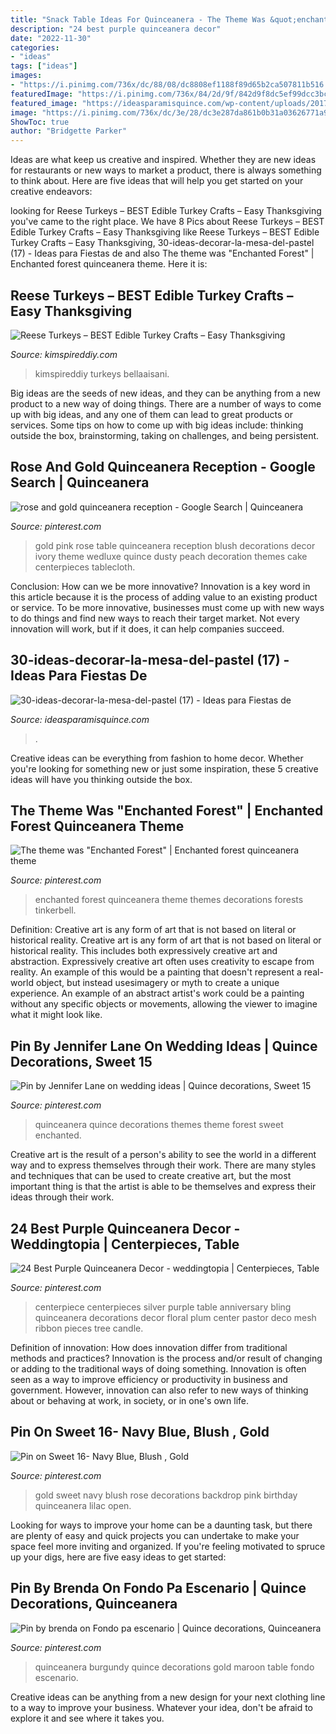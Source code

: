 ```yaml
---
title: "Snack Table Ideas For Quinceanera - The Theme Was &quot;enchanted Forest&quot;"
description: "24 best purple quinceanera decor"
date: "2022-11-30"
categories:
- "ideas"
tags: ["ideas"]
images:
- "https://i.pinimg.com/736x/dc/88/08/dc8808ef1188f89d65b2ca507811b516.jpg"
featuredImage: "https://i.pinimg.com/736x/84/2d/9f/842d9f8dc5ef99dcc3bcd97bc6c7c470--enchanted-forest-party-quinceanera-themes.jpg"
featured_image: "https://ideasparamisquince.com/wp-content/uploads/2017/04/30-ideas-decorar-la-mesa-del-pastel-17.jpg"
image: "https://i.pinimg.com/736x/dc/3e/28/dc3e287da861b0b31a03626771a924a0.jpg"
ShowToc: true
author: "Bridgette Parker"
---
```



Ideas are what keep us creative and inspired. Whether they are new ideas for restaurants or new ways to market a product, there is always something to think about. Here are five ideas that will help you get started on your creative endeavors: 

	

		
looking for Reese Turkeys – BEST Edible Turkey Crafts – Easy Thanksgiving you've came to the right place. We have 8 Pics about Reese Turkeys – BEST Edible Turkey Crafts – Easy Thanksgiving like Reese Turkeys – BEST Edible Turkey Crafts – Easy Thanksgiving, 30-ideas-decorar-la-mesa-del-pastel (17) - Ideas para Fiestas de and also The theme was &quot;Enchanted Forest&quot; | Enchanted forest quinceanera theme. Here it is:
		
    
## Reese Turkeys – BEST Edible Turkey Crafts – Easy Thanksgiving

<img loading=lazy src="https://kimspireddiy.com/wp-content/uploads/2020/10/edible-turkey-craft-1-1.jpg" onerror="this.onerror=null;this.src='https://tse4.mm.bing.net/th?id=OIP.qw-mTCij2kRUuAFjzde_iwHaMx&amp;pid=15.1';" alt="Reese Turkeys – BEST Edible Turkey Crafts – Easy Thanksgiving">

_Source: kimspireddiy.com_

>kimspireddiy turkeys bellaaisani. 

	

Big ideas are the seeds of new ideas, and they can be anything from a new product to a new way of doing things. There are a number of ways to come up with big ideas, and any one of them can lead to great products or services. Some tips on how to come up with big ideas include: thinking outside the box, brainstorming, taking on challenges, and being persistent.

    
## Rose And Gold Quinceanera Reception - Google Search | Quinceanera

<img loading=lazy src="https://i.pinimg.com/736x/64/e9/6c/64e96c3d35aa18c8a5be7ace9a2bc40e--modern-wedding-reception-wedding-ceremony.jpg" onerror="this.onerror=null;this.src='https://tse3.mm.bing.net/th?id=OIP.NlbzHJtKyULPK9RhhpWglQHaLH&amp;pid=15.1';" alt="rose and gold quinceanera reception - Google Search | Quinceanera">

_Source: pinterest.com_

>gold pink rose table quinceanera reception blush decorations decor ivory theme wedluxe quince dusty peach decoration themes cake centerpieces tablecloth. 

	

Conclusion: How can we be more innovative?
Innovation is a key word in this article because it is the process of adding value to an existing product or service. To be more innovative, businesses must come up with new ways to do things and find new ways to reach their target market. Not every innovation will work, but if it does, it can help companies succeed.

    
## 30-ideas-decorar-la-mesa-del-pastel (17) - Ideas Para Fiestas De

<img loading=lazy src="https://ideasparamisquince.com/wp-content/uploads/2017/04/30-ideas-decorar-la-mesa-del-pastel-17.jpg" onerror="this.onerror=null;this.src='https://tse2.mm.bing.net/th?id=OIP.SoDoAq8mhJofGrjejM2LXQHaLH&amp;pid=15.1';" alt="30-ideas-decorar-la-mesa-del-pastel (17) - Ideas para Fiestas de">

_Source: ideasparamisquince.com_

>. 

	

Creative ideas can be everything from fashion to home decor. Whether you're looking for something new or just some inspiration, these 5 creative ideas will have you thinking outside the box.

    
## The Theme Was &quot;Enchanted Forest&quot; | Enchanted Forest Quinceanera Theme

<img loading=lazy src="https://i.pinimg.com/736x/84/2d/9f/842d9f8dc5ef99dcc3bcd97bc6c7c470--enchanted-forest-party-quinceanera-themes.jpg" onerror="this.onerror=null;this.src='https://tse1.mm.bing.net/th?id=OIP.ehNm5bZHi-2x9XWOdCfqvgHaLH&amp;pid=15.1';" alt="The theme was &quot;Enchanted Forest&quot; | Enchanted forest quinceanera theme">

_Source: pinterest.com_

>enchanted forest quinceanera theme themes decorations forests tinkerbell. 

	

Definition: Creative art is any form of art that is not based on literal or historical reality.
Creative art is any form of art that is not based on literal or historical reality. This includes both expressively creative art and abstraction. Expressively creative art often uses creativity to escape from reality. An example of this would be a painting that doesn't represent a real-world object, but instead usesimagery or myth to create a unique experience. An example of an abstract artist's work could be a painting without any specific objects or movements, allowing the viewer to imagine what it might look like.

    
## Pin By Jennifer Lane On Wedding Ideas | Quince Decorations, Sweet 15

<img loading=lazy src="https://i.pinimg.com/736x/dc/3e/28/dc3e287da861b0b31a03626771a924a0.jpg" onerror="this.onerror=null;this.src='https://tse3.mm.bing.net/th?id=OIP.bgg2TpqGWsNioq2MRc793wAAAA&amp;pid=15.1';" alt="Pin by Jennifer Lane on wedding ideas | Quince decorations, Sweet 15">

_Source: pinterest.com_

>quinceanera quince decorations themes theme forest sweet enchanted. 

	

Creative art is the result of a person's ability to see the world in a different way and to express themselves through their work. There are many styles and techniques that can be used to create creative art, but the most important thing is that the artist is able to be themselves and express their ideas through their work.

    
## 24 Best Purple Quinceanera Decor - Weddingtopia | Centerpieces, Table

<img loading=lazy src="https://i.pinimg.com/736x/dc/88/08/dc8808ef1188f89d65b2ca507811b516.jpg" onerror="this.onerror=null;this.src='https://tse1.mm.bing.net/th?id=OIP.rfzwxd65m_IO9QsAbbRo7QAAAA&amp;pid=15.1';" alt="24 Best Purple Quinceanera Decor - weddingtopia | Centerpieces, Table">

_Source: pinterest.com_

>centerpiece centerpieces silver purple table anniversary bling quinceanera decorations decor floral plum center pastor deco mesh ribbon pieces tree candle. 

	

Definition of innovation: How does innovation differ from traditional methods and practices?
Innovation is the process and/or result of changing or adding to the traditional ways of doing something. Innovation is often seen as a way to improve efficiency or productivity in business and government. However, innovation can also refer to new ways of thinking about or behaving at work, in society, or in one's own life.

    
## Pin On Sweet 16- Navy Blue, Blush , Gold

<img loading=lazy src="https://i.pinimg.com/736x/76/a2/ef/76a2efb22a6e1d5218004adb0952dd7e.jpg" onerror="this.onerror=null;this.src='https://tse3.mm.bing.net/th?id=OIP.X0iGGigDE3IdOAWaERJHmwHaJ3&amp;pid=15.1';" alt="Pin on Sweet 16- Navy Blue, Blush , Gold">

_Source: pinterest.com_

>gold sweet navy blush rose decorations backdrop pink birthday quinceanera lilac open. 

	

Looking for ways to improve your home can be a daunting task, but there are plenty of easy and quick projects you can undertake to make your space feel more inviting and organized. If you're feeling motivated to spruce up your digs, here are five easy ideas to get started: 

    
## Pin By Brenda On Fondo Pa Escenario | Quince Decorations, Quinceanera

<img loading=lazy src="https://i.pinimg.com/736x/b9/9f/a7/b99fa7c7a058e17b1aa2da6ef1d32f3d.jpg" onerror="this.onerror=null;this.src='https://tse4.mm.bing.net/th?id=OIP.Dun-z7YDWH8S2FRx2ku6TgHaJ3&amp;pid=15.1';" alt="Pin by brenda on Fondo pa escenario | Quince decorations, Quinceanera">

_Source: pinterest.com_

>quinceanera burgundy quince decorations gold maroon table fondo escenario. 

	

Creative ideas can be anything from a new design for your next clothing line to a way to improve your business. Whatever your idea, don't be afraid to explore it and see where it takes you.


